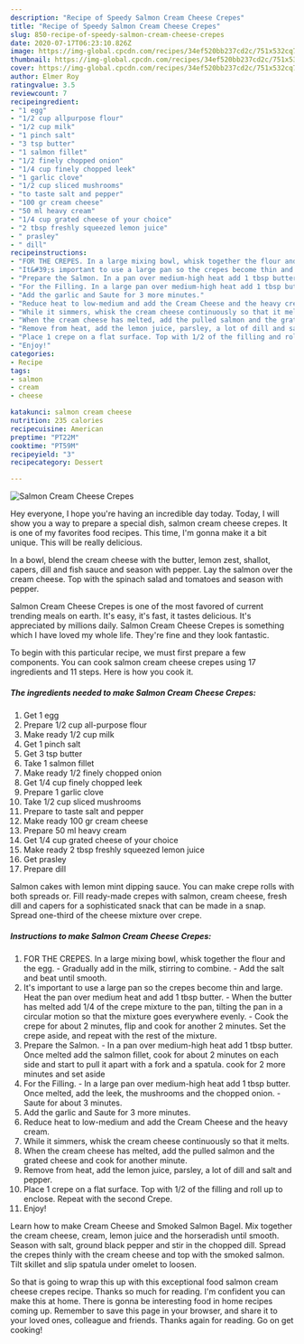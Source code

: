 ```yaml
---
description: "Recipe of Speedy Salmon Cream Cheese Crepes"
title: "Recipe of Speedy Salmon Cream Cheese Crepes"
slug: 850-recipe-of-speedy-salmon-cream-cheese-crepes
date: 2020-07-17T06:23:10.826Z
image: https://img-global.cpcdn.com/recipes/34ef520bb237cd2c/751x532cq70/salmon-cream-cheese-crepes-recipe-main-photo.jpg
thumbnail: https://img-global.cpcdn.com/recipes/34ef520bb237cd2c/751x532cq70/salmon-cream-cheese-crepes-recipe-main-photo.jpg
cover: https://img-global.cpcdn.com/recipes/34ef520bb237cd2c/751x532cq70/salmon-cream-cheese-crepes-recipe-main-photo.jpg
author: Elmer Roy
ratingvalue: 3.5
reviewcount: 7
recipeingredient:
- "1 egg"
- "1/2 cup allpurpose flour"
- "1/2 cup milk"
- "1 pinch salt"
- "3 tsp butter"
- "1 salmon fillet"
- "1/2 finely chopped onion"
- "1/4 cup finely chopped leek"
- "1 garlic clove"
- "1/2 cup sliced mushrooms"
- "to taste salt and pepper"
- "100 gr cream cheese"
- "50 ml heavy cream"
- "1/4 cup grated cheese of your choice"
- "2 tbsp freshly squeezed lemon juice"
- " prasley"
- " dill"
recipeinstructions:
- "FOR THE CREPES. In a large mixing bowl, whisk together the flour and the egg. Gradually add in the milk, stirring to combine. Add the salt and beat until smooth."
- "It&#39;s important to use a large pan so the crepes become thin and large. Heat the pan over medium heat and add 1 tbsp butter. When the butter has melted add 1/4 of the crepe mixture to the pan, tilting the pan in a circular motion so that the mixture goes everywhere evenly. Cook the crepe for about 2 minutes, flip and cook for another 2 minutes. Set the crepe aside, and repeat with the rest of the mixture."
- "Prepare the Salmon. In a pan over medium-high heat add 1 tbsp butter. Once melted add the salmon fillet, cook for about 2 minutes on each side and start to pull it apart with a fork and a spatula. cook for 2 more minutes and set aside"
- "For the Filling. In a large pan over medium-high heat add 1 tbsp butter. Once melted, add the leek, the mushrooms and the chopped onion. Saute for about 3 minutes."
- "Add the garlic and Saute for 3 more minutes."
- "Reduce heat to low-medium and add the Cream Cheese and the heavy cream."
- "While it simmers, whisk the cream cheese continuously so that it melts."
- "When the cream cheese has melted, add the pulled salmon and the grated cheese and cook for another minute."
- "Remove from heat, add the lemon juice, parsley, a lot of dill and salt and pepper."
- "Place 1 crepe on a flat surface. Top with 1/2 of the filling and roll up to enclose. Repeat with the second Crepe."
- "Enjoy!"
categories:
- Recipe
tags:
- salmon
- cream
- cheese

katakunci: salmon cream cheese 
nutrition: 235 calories
recipecuisine: American
preptime: "PT22M"
cooktime: "PT59M"
recipeyield: "3"
recipecategory: Dessert

---
```



![Salmon Cream Cheese Crepes](https://img-global.cpcdn.com/recipes/34ef520bb237cd2c/751x532cq70/salmon-cream-cheese-crepes-recipe-main-photo.jpg)

Hey everyone, I hope you're having an incredible day today. Today, I will show you a way to prepare a special dish, salmon cream cheese crepes. It is one of my favorites food recipes. This time, I'm gonna make it a bit unique. This will be really delicious.

In a bowl, blend the cream cheese with the butter, lemon zest, shallot, capers, dill and fish sauce and season with pepper. Lay the salmon over the cream cheese. Top with the spinach salad and tomatoes and season with pepper.

Salmon Cream Cheese Crepes is one of the most favored of current trending meals on earth. It's easy, it's fast, it tastes delicious. It's appreciated by millions daily. Salmon Cream Cheese Crepes is something which I have loved my whole life. They're fine and they look fantastic.


To begin with this particular recipe, we must first prepare a few components. You can cook salmon cream cheese crepes using 17 ingredients and 11 steps. Here is how you cook it.

<!--inarticleads1-->

##### The ingredients needed to make Salmon Cream Cheese Crepes:

1. Get 1 egg
1. Prepare 1/2 cup all-purpose flour
1. Make ready 1/2 cup milk
1. Get 1 pinch salt
1. Get 3 tsp butter
1. Take 1 salmon fillet
1. Make ready 1/2 finely chopped onion
1. Get 1/4 cup finely chopped leek
1. Prepare 1 garlic clove
1. Take 1/2 cup sliced mushrooms
1. Prepare to taste salt and pepper
1. Make ready 100 gr cream cheese
1. Prepare 50 ml heavy cream
1. Get 1/4 cup grated cheese of your choice
1. Make ready 2 tbsp freshly squeezed lemon juice
1. Get  prasley
1. Prepare  dill


Salmon cakes with lemon mint dipping sauce. You can make crepe rolls with both spreads or. Fill ready-made crepes with salmon, cream cheese, fresh dill and capers for a sophisticated snack that can be made in a snap. Spread one-third of the cheese mixture over crepe. 

<!--inarticleads2-->

##### Instructions to make Salmon Cream Cheese Crepes:

1. FOR THE CREPES. In a large mixing bowl, whisk together the flour and the egg. - Gradually add in the milk, stirring to combine. - Add the salt and beat until smooth.
1. It&#39;s important to use a large pan so the crepes become thin and large. Heat the pan over medium heat and add 1 tbsp butter. - When the butter has melted add 1/4 of the crepe mixture to the pan, tilting the pan in a circular motion so that the mixture goes everywhere evenly. - Cook the crepe for about 2 minutes, flip and cook for another 2 minutes. Set the crepe aside, and repeat with the rest of the mixture.
1. Prepare the Salmon. - In a pan over medium-high heat add 1 tbsp butter. Once melted add the salmon fillet, cook for about 2 minutes on each side and start to pull it apart with a fork and a spatula. cook for 2 more minutes and set aside
1. For the Filling. - In a large pan over medium-high heat add 1 tbsp butter. Once melted, add the leek, the mushrooms and the chopped onion. - Saute for about 3 minutes.
1. Add the garlic and Saute for 3 more minutes.
1. Reduce heat to low-medium and add the Cream Cheese and the heavy cream.
1. While it simmers, whisk the cream cheese continuously so that it melts.
1. When the cream cheese has melted, add the pulled salmon and the grated cheese and cook for another minute.
1. Remove from heat, add the lemon juice, parsley, a lot of dill and salt and pepper.
1. Place 1 crepe on a flat surface. Top with 1/2 of the filling and roll up to enclose. Repeat with the second Crepe.
1. Enjoy!


Learn how to make Cream Cheese and Smoked Salmon Bagel. Mix together the cream cheese, cream, lemon juice and the horseradish until smooth. Season with salt, ground black pepper and stir in the chopped dill. Spread the crepes thinly with the cream cheese and top with the smoked salmon. Tilt skillet and slip spatula under omelet to loosen. 

So that is going to wrap this up with this exceptional food salmon cream cheese crepes recipe. Thanks so much for reading. I'm confident you can make this at home. There is gonna be interesting food in home recipes coming up. Remember to save this page in your browser, and share it to your loved ones, colleague and friends. Thanks again for reading. Go on get cooking!
